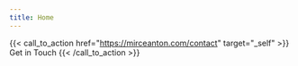 ```yaml
---
title: Home
---
```


{{< call_to_action href="https://mirceanton.com/contact" target="_self" >}}
Get in Touch
{{< /call_to_action >}}
